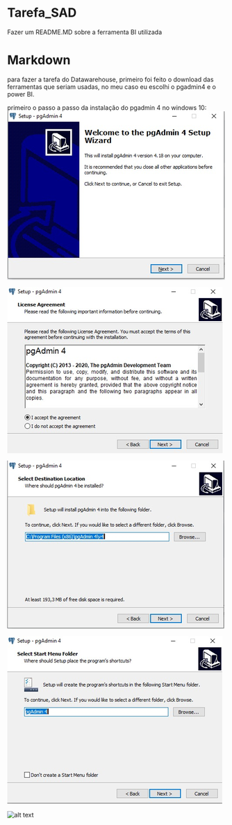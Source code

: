# Tarefa_SAD
Fazer um README.MD sobre a ferramenta BI utilizada

# Markdown

para fazer a tarefa do Datawarehouse, primeiro foi feito o download das ferramentas que seriam usadas, no meu caso eu escolhi o pgadmin4 e o power BI.

primeiro o passo a passo da instalação do pgadmin 4 no windows 10:
![alt text](https://github.com/kaioFerreiraa/Tarefa_SAD/blob/master/imagens/WhatsApp%20Image%202020-02-13%20at%2013.56.18.jpeg)

![alt text](https://github.com/kaioFerreiraa/Tarefa_SAD/blob/master/imagens/WhatsApp%20Image%202020-02-13%20at%2013.56.19.jpeg)

![alt text](https://github.com/kaioFerreiraa/Tarefa_SAD/blob/master/imagens/WhatsApp%20Image%202020-02-13%20at%2013.56.19%20(1).jpeg)

![alt text](https://github.com/kaioFerreiraa/Tarefa_SAD/blob/master/imagens/WhatsApp%20Image%202020-02-13%20at%2013.56.19%20(3).jpeg)

![alt text](https://github.com/kaioFerreiraa/Tarefa_SAD/blob/master/imagens/WhatsApp%20Image%202020-02-13%20at%2013.56.19%20.jpeg)
